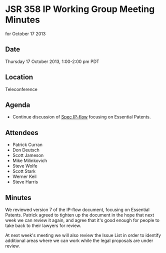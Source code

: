 # JSR 358 IP Working Group Meeting Minutes  
for October 17 2013

## Date

Thursday 17 October 2013, 1:00-2:00 pm PDT

## Location

Teleconference

## Agenda

*   Continue discussion of [Spec IP-flow](https://java.net/projects/jsr358/downloads/download/Meeting%20Materials/IP-flow-v7.pdf) focusing on Essential Patents.

## Attendees

*   Patrick Curran
*   Don Deutsch
*   Scott Jameson
*   Mike Milinkovich
*   Steve Wolfe
*   Scott Stark
*   Werner Keil
*   Steve Harris

## Minutes

We reviewed version 7 of the IP-flow document, focusing on Essential Patents. Patrick agreed to tighten up the document in the hope that next week we can review it again, and agree that it's good enough for people to take back to their lawyers for review.

At next week's meeting we will also review the Issue List in order to identify additional areas where we can work while the legal proposals are under review.